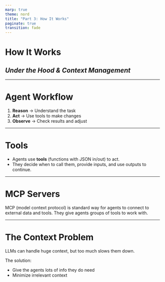 ```yaml
---
marp: true
theme: nord
title: "Part 3: How It Works"
paginate: true
transition: fade
---
```


<!-- _class: lead -->

# **How It Works**

## _Under the Hood & Context Management_

---

# Agent Workflow

1. **Reason** → Understand the task
2. **Act** → Use tools to make changes
3. **Observe** → Check results and adjust

---

# Tools

- Agents use **tools** (functions with JSON in/out) to act.
- They decide when to call them, provide inputs, and use outputs to continue.

---

# MCP Servers

MCP (model context protocol) is standard way for agents to connect to external data and tools. They give agents groups of tools to work with.

---

# The Context Problem

LLMs can handle huge context, but too much slows them down.

The solution:

- Give the agents lots of info they do need
- Minimize irrelevant context
